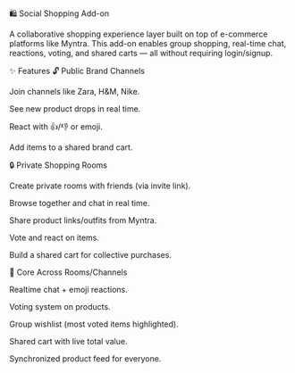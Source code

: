 🛍️ Social Shopping Add-on

A collaborative shopping experience layer built on top of e-commerce platforms like Myntra.
This add-on enables group shopping, real-time chat, reactions, voting, and shared carts — all without requiring login/signup.

✨ Features
🔓 Public Brand Channels

Join channels like Zara, H&M, Nike.

See new product drops in real time.

React with 👍/👎 or emoji.

Add items to a shared brand cart.

🔒 Private Shopping Rooms

Create private rooms with friends (via invite link).

Browse together and chat in real time.

Share product links/outfits from Myntra.

Vote and react on items.

Build a shared cart for collective purchases.

🌟 Core Across Rooms/Channels

Realtime chat + emoji reactions.

Voting system on products.

Group wishlist (most voted items highlighted).

Shared cart with live total value.

Synchronized product feed for everyone.
